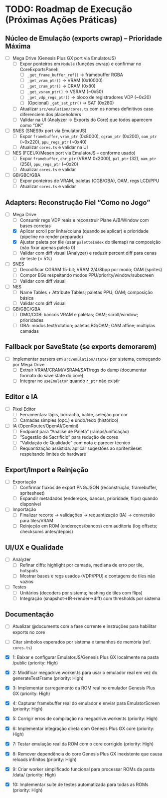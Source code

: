 # TODO: Roadmap de Execução (Próximas Ações Práticas)

## Núcleo de Emulação (exports cwrap) – Prioridade Máxima
- [ ] Mega Drive (Genesis Plus GX port via EmulatorJS)
  - [ ] Expor ponteiros em `Module` (funções cwrap) e confirmar no CoreExportsPanel:
    - [ ] `_get_frame_buffer_ref()` → framebuffer RGBA
    - [ ] `_get_vram_ptr()` → VRAM (0x10000)
    - [ ] `_get_cram_ptr()` → CRAM (0x80)
    - [ ] `_get_vsram_ptr()` → VSRAM (~0x50)
    - [ ] `_get_vdp_regs_ptr()` → bloco de registradores VDP (~0x20)
    - [ ] (Opcional) `_get_sat_ptr()` → SAT (0x280)
  - [ ] Atualizar `src/emulation/cores.ts` com os nomes definitivos caso diferenciem dos placeholders
  - [ ] Validar na UI (Analyzer → Exports do Core) que todos aparecem como “OK”

- [ ] SNES (SNES9x port via EmulatorJS)
  - [ ] Expor `framebuffer`, `vram_ptr` (0x8000), `cgram_ptr` (0x200), `oam_ptr` (~0x220), `ppu_regs_ptr` (~0x40)
  - [ ] Atualizar `cores.ts` e validar na UI

- [ ] NES (FCEUX/Mesen port via EmulatorJS – conforme usado)
  - [ ] Expor `framebuffer`, `chr_ptr` (VRAM 0x2000), `pal_ptr` (32), `oam_ptr` (256), `ppu_regs_ptr` (~0x20)
  - [ ] Atualizar `cores.ts` e validar

- [ ] GB/GBC/GBA
  - [ ] Expor ponteiros de VRAM, paletas (CGB/GBA), OAM, regs LCD/PPU
  - [ ] Atualizar `cores.ts` e validar

## Adapters: Reconstrução Fiel “Como no Jogo”
- [ ] Mega Drive
  - [ ] Consumir regs VDP reais e reconstruir Plane A/B/Window com bases corretas
  - [x] Aplicar scroll por linha/coluna (quando se aplicar) e prioridade (pipeline no render preparado)
  - [x] Ajustar paleta por tile (usar `paletteIndex` do tilemap) na composição (não fixar apenas paleta 0)
  - [ ] Validar com diff visual (Analyzer) e reduzir percent diff para cenas de teste (< 5%)

- [ ] SNES
  - [ ] Decodificar CGRAM 15-bit; VRAM 2/4/8bpp por modo; OAM (sprites)
  - [ ] Compor BGs respeitando modos PPU/priority/window/subscreen
  - [ ] Validar com diff visual

- [ ] NES
  - [ ] Name Tables + Attribute Tables; paletas PPU; OAM; composição básica
  - [ ] Validar com diff visual

- [ ] GB/GBC/GBA
  - [ ] DMG/CGB: bancos VRAM e paletas; OAM; scroll/window; prioridades
  - [ ] GBA: modos text/rotation; paletas BG/OAM; OAM affine; múltiplas camadas

## Fallback por SaveState (se exports demorarem)
- [ ] Implementar parsers em `src/emulation/state/` por sistema, começando por Mega Drive
  - [ ] Extrair VRAM/CRAM/VSRAM/SAT/regs do dump (documentar formato do save state do core)
  - [ ] Integrar no `useEmulator` quando `*_ptr` não existir

## Editor e IA
- [ ] Pixel Editor
  - [ ] Ferramentas: lápis, borracha, balde, seleção por cor
  - [ ] Camadas simples (opc.) e undo/redo (histórico)

- [ ] IA (OpenRouter/OpenAI/Gemini)
  - [ ] Endpoint para “Análise de Paleta” (ramps/unificação)
  - [ ] “Sugestão de Sacrifício” para redução de cores
  - [ ] “Validação de Qualidade” com nota e parecer técnico
  - [ ] Requantização assistida: aplicar sugestões ao sprite/tileset respeitando limites do hardware

## Export/Import e Reinjeção
- [ ] Exportação
  - [ ] Confirmar fluxos de export PNG/JSON (reconstrução, framebuffer, spritesheet)
  - [ ] Expandir metadados (endereços, bancos, prioridade, flips) quando disponível

- [ ] Importação
  - [ ] Finalizar recorte → validações → requantização (IA) → conversão para tiles/VRAM
  - [ ] Reinjeção em ROM (endereços/bancos) com auditoria (log offsets; checksums antes/depois)

## UI/UX e Qualidade
- [ ] Analyzer
  - [ ] Refinar diffs: highlight por camada, mediana de erro por tile, hotspots
  - [ ] Mostrar bases e regs usados (VDP/PPU) e contagens de tiles não vazios

- [ ] Testes
  - [ ] Unitários (decoders por sistema; hashing de tiles com flips)
  - [ ] Integração (snapshot→IR→render→diff) com thresholds por sistema

## Documentação
- [ ] Atualizar @documents com a fase corrente e instruções para habilitar exports no core
- [ ] Citar símbolos esperados por sistema e tamanhos de memória (ref. `cores.ts`)

- [x] 1: Baixar e configurar EmulatorJS/Genesis Plus GX localmente na pasta /public (priority: High)
- [x] 2: Modificar megadrive.worker.ts para usar o emulador real em vez do generateTestFrame (priority: High)
- [x] 3: Implementar carregamento da ROM real no emulador Genesis Plus GX (priority: High)
- [x] 4: Capturar framebuffer real do emulador e enviar para EmulatorScreen (priority: High)
- [x] 5: Corrigir erros de compilação no megadrive.worker.ts (priority: High)
- [x] 6: Implementar integração direta com Genesis Plus GX core (priority: High)
- [x] 7: Testar emulação real da ROM com o core corrigido (priority: High)
- [x] 8: Remover dependência do core Genesis Plus GX inexistente que causa reloads infinitos (priority: High)
- [x] 9: Criar worker simplificado funcional para processar ROMs da pasta /data/ (priority: High)
- [x] 10: Implementar suíte de testes automatizada para todas as ROMs (priority: High)
